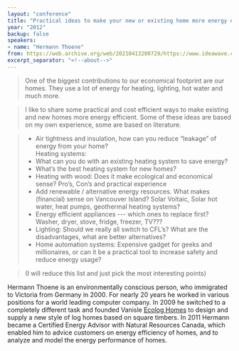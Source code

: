 ```yaml
---
layout: "conference"
title: "Practical ideas to make your new or existing home more energy efficient"
year: "2012"
backup: false
speakers:
- name: "Hermann Thoene"
from: https://web.archive.org/web/20210413200729/https://www.ideawave.ca/2012-conference/practical-ideas-to-make-your-new-or-existing-home-more-energy-efficient
excerpt_separator: "<!--about-->"
---
```


> One of the biggest contributions to our economical footprint are our homes.
They use a lot of energy for heating, lighting, hot water and much more.  

> I like to share some practical and cost efficient ways to make existing and
new homes more energy efficient. Some of these ideas are based on my own
experience, some are based on literature.  

> * Air tightness and insulation, how can you reduce “leakage” of energy from
your home?  
Heating systems:  
> * What can you do with an existing heating system to save energy?  
> * What’s the best heating system for new homes?  
> * Heating with wood: Does it make ecological and economical sense? Pro’s,
Con’s and practical experience  
> * Add renewable / alternative energy resources. What makes (financial) sense
on Vancouver Island? Solar Voltaic, Solar hot water, heat pumps, geothermal
heating systems?  
> * Energy efficient appliances --- which ones to replace first? Washer, dryer,
stove, fridge, freezer, TV???  
> * Lighting: Should we really all switch to CFL’s? What are the disadvantages,
what are better alternatives?  
> * Home automation systems: Expensive gadget for geeks and millionaires, or can
it be a practical tool to increase safety and reduce energy usage?

> (I will reduce this list and just pick the most interesting points)

<!--about-->

Hermann Thoene is an environmentally conscious person, who immigrated
to Victoria from Germany in 2000. For nearly 20 years he worked in
various positions for a world leading computer company. In 2009 he
switched to a completely different task and founded Vanisle [Ecolog
Homes](http://ecolog-homes.ca/) to design and supply a new style of
log homes based on square timbers. In 2011 Hermann became a Certified
Energy Advisor with Natural Resources Canada, which enabled him to advice
customers on energy efficiency of homes, and to analyze and model the
energy performance of homes.
